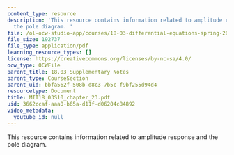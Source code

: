 ```yaml
---
content_type: resource
description: 'This resource contains information related to amplitude response and
  the pole diagram. '
file: /ol-ocw-studio-app/courses/18-03-differential-equations-spring-2010/3662ccafaaa0b65ad11fd06204c84892_MIT18_03S10_chapter_23.pdf
file_size: 192737
file_type: application/pdf
learning_resource_types: []
license: https://creativecommons.org/licenses/by-nc-sa/4.0/
ocw_type: OCWFile
parent_title: 18.03 Supplementary Notes
parent_type: CourseSection
parent_uid: bbfa562f-508b-d8c3-7b5c-f9bf255d94d4
resourcetype: Document
title: MIT18_03S10_chapter_23.pdf
uid: 3662ccaf-aaa0-b65a-d11f-d06204c84892
video_metadata:
  youtube_id: null
---
```

This resource contains information related to amplitude response and the pole diagram. 